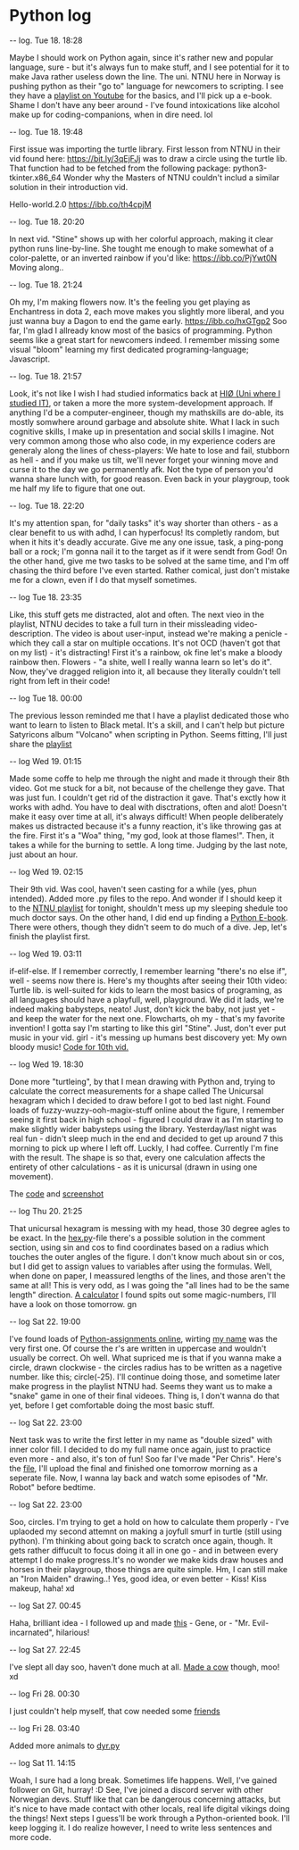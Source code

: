 # Python log
-- log. Tue 18. 18:28

Maybe I should work on Python again, since it's rather new and popular language, sure - but it's always fun to make stuff, and I see potential for it to make Java rather useless down the line. The uni. NTNU here in Norway is pushing python as their "go to" language for newcomers to scripting. I see they have a [playlist on Youtube](https://www.youtube.com/watch?v=CW6jkSKRjCE&list=PLrIC8MB5SE_HY4zKDCYUAz4ugAXZMgQ3z&index=2) for the basics, and I'll pick up a e-book. Shame I don't have any beer around - I've found intoxications like alcohol make up for coding-companions, when in dire need. lol

-- log. Tue 18. 19:48

First issue was importing the turtle library. First lesson from NTNU in their vid found here: https://bit.ly/3qEjFJj was to draw a circle using the turtle lib. 
That function had to be fetched from the following package: python3-tkinter.x86_64
Wonder why the Masters of NTNU couldn't includ a similar solution in their introduction vid.

Hello-world.2.0
https://ibb.co/th4cpjM

-- log. Tue 18. 20:20

In next vid. "Stine" shows up with her colorful approach, making it clear python runs line-by-line.
She tought me enough to make somewhat of a color-palette, or an inverted rainbow if you'd like:
https://ibb.co/PjYwt0N Moving along..

-- log. Tue 18. 21:24

Oh my, I'm making flowers now. It's the feeling you get playing as Enchantress in dota 2, each move makes you slightly more liberal, and you just wanna buy a Dagon to end the game early. https://ibb.co/hxGTgp2 Soo far, I'm glad I allready know most of the basics of programming. Python seems like a great start for newcomers indeed. I remember missing some visual "bloom" learning my first dedicated programing-language; Javascript.

-- log. Tue 18. 21:57

Look, it's not like I wish I had studied informatics back at [HIØ (Uni where I studied IT)](https://www.hiof.no/english/), or taken a more the more system-development approach. If anything I'd be a computer-engineer, though my mathskills are do-able, its mostly somwhere around garbage and absolute shite. What I lack in such cognitive skills, I make up in presentation and social skills I imagine. Not very common among those who also code, in my experience coders are generaly along the lines of chess-players: We hate to lose and fail, stubborn as hell - and if you make us tilt, we'll never forget your winning move and curse it to the day we go permanently afk. Not the type of person you'd wanna share lunch with, for good reason. Even back in your playgroup, took me half my life to figure that one out.

-- log. Tue 18. 22:20

It's my attention span, for "daily tasks" it's way shorter than others - as a clear benefit to us with adhd, I can hyperfocus! Its completly random, but when it hits it's deadly accurate. Give me any one issue, task, a ping-pong ball or a rock; I'm gonna nail it to the target as if it were sendt from God! On the other hand, give me two tasks to be solved at the same time, and I'm off chasing the third before I've even started. Rather comical, just don't mistake me for a clown, even if I do that myself sometimes. 

-- log Tue 18. 23:35

Like, this stuff gets me distracted, alot and often. The next vieo in the playlist, NTNU decides to take a full turn in their missleading video-description. The video is about user-input, instead we're making a penicle - which they call a star on multiple occations. It's not OCD (haven't got that on my list) - it's distracting! First it's a rainbow, ok fine let's make a bloody rainbow then. Flowers - "a shite, well I really wanna learn so let's do it". Now, they've dragged religion into it, all because they literally couldn't tell right from left in their code! 

-- log Tue 18. 00:00

The previous lesson reminded me that I have a playlist dedicated those who want to learn to listen to Black metal. It's a skill, and I can't help but picture Satyricons album "Volcano" when scripting in Python. Seems fitting, I'll just share the [playlist](https://open.spotify.com/playlist/2Y5FO9yQ5VOOFSW3CQm69V) 

-- log Wed 19. 01:15

Made some coffe to help me through the night and made it through their 8th video. Got me stuck for a bit, not because of the chellenge they gave. That was just fun. I couldn't get rid of the distraction it gave. That's exctly how it works with adhd. You have to deal with disctrations, often and alot! Doesn't make it easy over time at all, it's always difficult! When people deliberately makes us distracted because it's a funny reaction, it's like throwing gas at the fire. First it's a "Woa" thing, "my god, look at those flames!". Then, it takes a while for the burning to settle. A long time. Judging by the last note, just about an hour.


-- log Wed 19. 02:15

Their 9th vid. Was cool, haven't seen casting for a while (yes, phun intended).
Added more .py files to the repo. And wonder if I should keep it to the [NTNU playlist](https://bit.ly/3KhEhz3) for tonight, shouldn't mess up my sleeping shedule too much doctor says. On the other hand, I did end up finding a [Python E-book](https://bit.ly/3nBQvsk). There were others, though they didn't seem to do much of a dive. Jep, let's finish the playlist first.

-- log Wed 19. 03:11

if-elif-else. If I remember correctly, I remember learning "there's no else if", well - seems now there is. Here's my thoughts after seeing their 10th video: Turtle lib. is well-suited for kids to learn the most basics of programing, as all languages should have a playfull, well, playground. We did it lads, we're indeed making babysteps, neato! Just, don't kick the baby, not just yet - and keep the water for the next one. Flowcharts, oh my - that's my favorite invention! I gotta say I'm starting to like this girl "Stine". Just, don't ever put music in your vid. girl - it's messing up humans best discovery yet: My own bloody music!
[Code for 10th vid.](https://github.com/p3k4/playground/blob/main/conditions.py)

-- log Wed 19. 18:30

Done more "turtleing", by that I mean drawing with Python and, trying to calculate the correct measurements for a shape called The Unicursal hexagram which I decided to draw before I got to bed last night. Found loads of fuzzy-wuzzy-ooh-magix-stuff online about the figure, I remember seeing it first back in high school - figured I could draw it as I'm starting to make slightly wider babysteps using the library. Yesterday/last night was real fun - didn't sleep much in the end and decided to get up around 7 this morning to pick up where I left off. Luckly, I had coffee. Currently I'm fine with the result. The shape is so that, every one calculation affects the entirety of other calculations - as it is unicursal (drawn in using one movement). 

The [code](https://github.com/p3k4/playground/blob/main/hex.py) and [screenshot](https://ibb.co/wsqDBZ9)

-- log Thu 20. 21:25

That unicursal hexagram is messing with my head, those 30 degree agles to be exact. In the [hex.py](https://github.com/p3k4/playground/blob/main/hex.py)-file there's a possible solution in the comment section, using sin and cos to find coordinates based on a radius which touches the outer angles of the figure. I don't know much about sin or cos, but I did get to assign values to variables after using the formulas. Well, when done on paper, I meassured lengths of the lines, and those aren't the same at all! This is very odd, as I was going the "all lines had to be the same length" direction.
[A calculator](https://rechneronline.de/pi/unicursal-hexagram.php) I found spits out some magic-numbers, I'll have a look on those tomorrow. gn

-- log Sat 22. 19:00

I've found loads of [Python-assignments online](https://oppgaver.kidsakoder.no/python), wirting [my name](https://github.com/p3k4/playground/blob/main/navn.py) was the very first one. Of course the r's are written in uppercase and wouldn't usually be correct. Oh well. What supriced me is that if you wanna make a circle, drawn clockwise - the circles radius has to be written as a nagetive number. like this; circle(-25). I'll continue doing those, and sometime later make progress
in the playlist NTNU had. Seems they want us to make a "snake" game in one of their final videoes. Thing is, I don't wanna do that yet, before I get comfortable doing the most basic stuff.

-- log Sat 22. 23:00

Next task was to write the first letter in my name as "double sized" with inner color fill. I decided to do my full name once again, just to practice even more - and also, it's ton of fun! Soo far I've made "Per Chris". Here's the [file](https://github.com/p3k4/playground/blob/main/navn_2.py), I'll upload the final and finished one tomorrow morning as a seperate file. Now, I wanna lay back and watch some episodes of "Mr. Robot" before bedtime.

-- log Sat 22. 23:00

Soo, circles. I'm trying to get a hold on how to calculate them properly - I've uplaoded my second attemnt on making a joyfull smurf in turtle (still using python). I'm thinking about going back to scratch once again, though. It gets rather diffucult to focus doing it all in one go - and in between every attempt I do make progress.It's no wonder we make kids draw houses and horses in their playgroup, those things are quite simple. Hm, I can still make an "Iron Maiden" drawing..! Yes, good idea, or even better - Kiss! Kiss makeup, haha! xd

-- log Sat 27. 00:45

Haha, brilliant idea - I followed up and made [this](https://github.com/p3k4/playground/blob/main/kiss.py) - Gene, or - "Mr. Evil-incarnated", hilarious!

-- log Sat 27. 22:45

I've slept all day soo, haven't done much at all. [Made a cow](https://github.com/p3k4/playground/blob/main/cow.py) though, moo! xd

-- log Fri 28. 00:30

I just couldn't help myself, that cow needed some [friends](https://github.com/p3k4/playground/blob/main/dyr.py)

-- log Fri 28. 03:40

Added more animals to [dyr.py](https://github.com/p3k4/playground/blob/main/dyr.py)

-- log Sat 11. 14:15

Woah, I sure had a long break. Sometimes life happens. Well, I've gained follower on Git, hurray! :D
See, I've joined a discord server with other Norwegian devs. Stuff like that can be dangerous concerning attacks, but
it's nice to have made contact with other locals, real life digital vikings doing the things! 
Next steps I guess'll be work through a Python-oriented book. I'll keep logging it. I do realize however, I need to write less sentences and more code.


